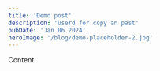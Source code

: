 ```yaml
---
title: 'Demo post'
description: 'userd for copy an past'
pubDate: 'Jan 06 2024'
heroImage: '/blog/demo-placeholder-2.jpg'
---
```


Content

